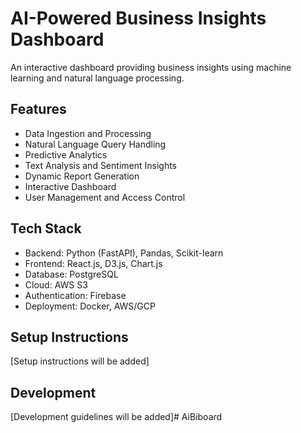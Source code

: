 # AI-Powered Business Insights Dashboard

An interactive dashboard providing business insights using machine learning and natural language processing.

## Features
- Data Ingestion and Processing
- Natural Language Query Handling
- Predictive Analytics
- Text Analysis and Sentiment Insights
- Dynamic Report Generation
- Interactive Dashboard
- User Management and Access Control

## Tech Stack
- Backend: Python (FastAPI), Pandas, Scikit-learn
- Frontend: React.js, D3.js, Chart.js
- Database: PostgreSQL
- Cloud: AWS S3
- Authentication: Firebase
- Deployment: Docker, AWS/GCP

## Setup Instructions
[Setup instructions will be added]

## Development
[Development guidelines will be added]# AiBiboard
